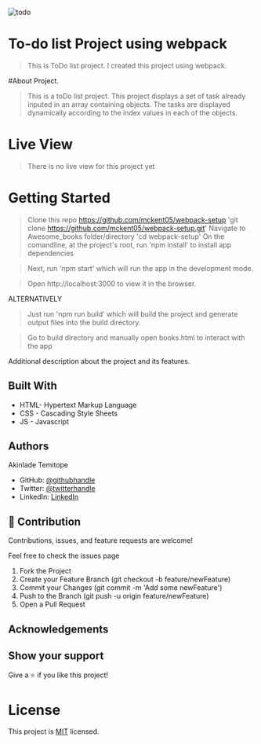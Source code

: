 ![todo](https://user-images.githubusercontent.com/73607512/138861232-494fa6e6-aec5-4e4b-b84d-34e71d99bf7a.jpg)
# To-do list Project using webpack

> This is ToDo list project.
> I created this project using webpack.

#About Project.
> This is a toDo list project.
> This project displays a set of task already inputed in an array containing objects.
> The tasks are displayed dynamically according to the index values in each of the objects.


# Live View
> There is no live view for this project yet

# Getting Started

> Clone this repo https://github.com/mckent05/webpack-setup
 'git clone https://github.com/mckent05/webpack-setup.git'
> Navigate to Awesome_books folder/directory
  'cd webpack-setup'
> On the comandline, at the project's root, run 'npm install' to install app dependencies

> Next, run 'npm start' which will run the app in the development mode.

> Open http://localhost:3000 to view it in the browser.

ALTERNATIVELY

> Just run 'npm run build' which will build the project and generate output files into the build directory.

> Go to build directory and manually open books.html to interact with the app


Additional description about the project and its features.

## Built With

- HTML- Hypertext Markup Language
- CSS - Cascading Style Sheets
- JS - Javascript

## Authors
Akinlade Temitope

- GitHub: [@githubhandle](https://github.com/mckent05)
- Twitter: [@twitterhandle](https://twitter.com/mckent05)
- LinkedIn: [LinkedIn](https://linkedin.com/in/AkinladeTemitope)


## 🤝 Contribution

Contributions, issues, and feature requests are welcome!

Feel free to check the issues page

1. Fork the Project
2. Create your Feature Branch (git checkout -b feature/newFeature)
3. Commit your Changes (git commit -m 'Add some newFeature')
4. Push to the Branch (git push -u origin feature/newFeature)
5. Open a Pull Request

## Acknowledgements


## Show your support

Give a ⭐️ if you like this project!

# License
This project is [MIT](./MIT.md) licensed.
